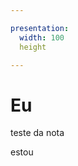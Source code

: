 ```yaml
---

presentation:
  width: 100
  height

---
```


<!-- slide  -->
# Eu
<!-- slide  -->
teste da nota
<!-- slide vertical=true -->
estou
